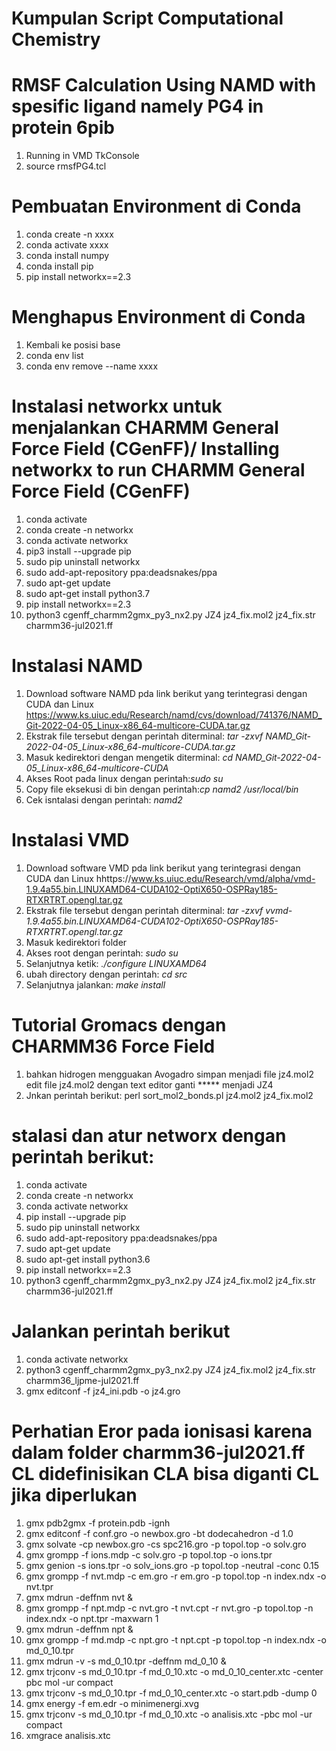 # Kumpulan Script Computational Chemistry
# RMSF Calculation Using NAMD with spesific ligand namely PG4 in protein 6pib #
1. Running in VMD TkConsole
2. source rmsfPG4.tcl

# Pembuatan Environment di Conda #
1. conda create -n xxxx
2. conda activate xxxx
3. conda install numpy
4. conda install pip
5. pip install networkx==2.3

# Menghapus Environment di Conda #
1. Kembali ke posisi base
2. conda env list 
3. conda env remove --name xxxx

# Instalasi networkx untuk menjalankan CHARMM General Force Field (CGenFF)/ Installing networkx to run CHARMM General Force Field (CGenFF) #
1.	conda activate
2.	conda create -n networkx
3.	conda activate networkx
4.	pip3 install --upgrade pip
5.	sudo pip uninstall networkx
6.	sudo add-apt-repository ppa:deadsnakes/ppa
7.	sudo apt-get update
8.	sudo apt-get install python3.7
9.	pip install networkx==2.3 
10.	python3 cgenff_charmm2gmx_py3_nx2.py JZ4 jz4_fix.mol2 jz4_fix.str charmm36-jul2021.ff

# Instalasi NAMD #
1. Download software NAMD pda link berikut yang terintegrasi dengan CUDA dan Linux https://www.ks.uiuc.edu/Research/namd/cvs/download/741376/NAMD_Git-2022-04-05_Linux-x86_64-multicore-CUDA.tar.gz
2. Ekstrak file tersebut dengan perintah diterminal: *tar -zxvf NAMD_Git-2022-04-05_Linux-x86_64-multicore-CUDA.tar.gz*
4. Masuk kedirektori dengan mengetik diterminal: *cd NAMD_Git-2022-04-05_Linux-x86_64-multicore-CUDA*
6. Akses Root pada linux dengan perintah:*sudo su*
8. Copy file eksekusi di bin dengan perintah:*cp namd2 /usr/local/bin*
10. Cek isntalasi dengan perintah: *namd2*

# Instalasi VMD #
1. Download software VMD pda link berikut yang terintegrasi dengan CUDA dan Linux hhttps://www.ks.uiuc.edu/Research/vmd/alpha/vmd-1.9.4a55.bin.LINUXAMD64-CUDA102-OptiX650-OSPRay185-RTXRTRT.opengl.tar.gz
2. Ekstrak file tersebut dengan perintah diterminal: *tar -zxvf vvmd-1.9.4a55.bin.LINUXAMD64-CUDA102-OptiX650-OSPRay185-RTXRTRT.opengl.tar.gz*
4. Masuk kedirektori folder
6. Akses root dengan perintah: *sudo su*
8. Selanjutnya ketik: *./configure LINUXAMD64*
10. ubah directory dengan perintah: *cd src*
12. Selanjutnya jalankan: *make install*

# Tutorial Gromacs dengan CHARMM36 Force Field
1. bahkan hidrogen mengguakan Avogadro simpan menjadi file jz4.mol2 edit file jz4.mol2 dengan text editor ganti ***** menjadi JZ4
2. Jnkan perintah berikut: perl sort_mol2_bonds.pl jz4.mol2 jz4_fix.mol2
# stalasi dan atur networx dengan perintah berikut:
1.	conda activate
2.	conda create -n networkx
3.	conda activate networkx
4.	pip install --upgrade pip
5.	sudo pip uninstall networkx
6.	sudo add-apt-repository ppa:deadsnakes/ppa
7.	sudo apt-get update
8.	sudo apt-get install python3.6
9.	pip install networkx==2.3 
10.	python3 cgenff_charmm2gmx_py3_nx2.py JZ4 jz4_fix.mol2 jz4_fix.str charmm36-jul2021.ff
# Jalankan perintah berikut
1. conda activate networkx
2. python3 cgenff_charmm2gmx_py3_nx2.py JZ4 jz4_fix.mol2 jz4_fix.str charmm36_ljpme-jul2021.ff
3. gmx editconf -f jz4_ini.pdb -o jz4.gro
# Perhatian Eror pada ionisasi karena dalam folder charmm36-jul2021.ff CL didefinisikan CLA bisa diganti CL jika diperlukan
1.	gmx pdb2gmx -f protein.pdb -ignh
2.	gmx editconf -f conf.gro -o newbox.gro -bt dodecahedron -d 1.0
3.	gmx solvate -cp newbox.gro -cs spc216.gro -p topol.top -o solv.gro
4.	gmx grompp -f ions.mdp -c solv.gro -p topol.top -o ions.tpr
5.	gmx genion -s ions.tpr -o solv_ions.gro -p topol.top -neutral -conc 0.15
6.	gmx grompp -f nvt.mdp -c em.gro -r em.gro -p topol.top -n index.ndx -o nvt.tpr
7.	gmx mdrun -deffnm nvt &
8.	gmx grompp -f npt.mdp -c nvt.gro -t nvt.cpt -r nvt.gro -p topol.top -n index.ndx -o npt.tpr -maxwarn 1
9.	gmx mdrun -deffnm npt &
10.	gmx grompp -f md.mdp -c npt.gro -t npt.cpt -p topol.top -n index.ndx -o md_0_10.tpr
11.	gmx mdrun -v -s md_0_10.tpr -deffnm md_0_10 &
12.	gmx trjconv -s md_0_10.tpr -f md_0_10.xtc -o md_0_10_center.xtc -center pbc mol -ur compact
13.	gmx trjconv -s md_0_10.tpr -f md_0_10_center.xtc -o start.pdb -dump 0
14.	gmx energy -f em.edr -o minimenergi.xvg
15.	gmx trjconv -s md_0_10.tpr -f md_0_10.xtc -o analisis.xtc -pbc mol -ur compact
16.	xmgrace analisis.xtc

